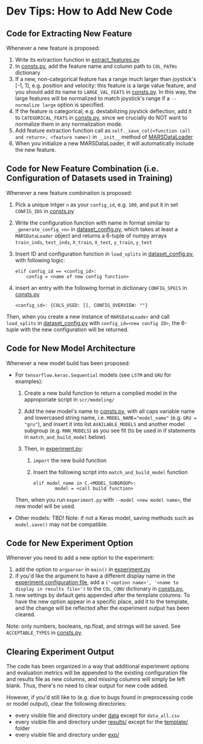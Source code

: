 # Dev Tips: How to Add New Code

## Code for Extracting New Feature
Whenever a new feature is proposed:
1. Write its extraction function in [extract_features.py](processing/extract_features.py)
2. In [consts.py](consts.py), add the feature name and column path to ```COL_PATHs``` dictionary
3. If a new, non-categorical feature has a range much larger than joystick's [-1, 1], e.g. position and velocity: this feature is a large value feature, and you should add its name to ```LARGE_VAL_FEATS``` in [consts.py](consts.py). In this way, the large features will be normalized to match joystick's range if a ```--normalize large``` option is specified.
4. If the feature is categorical, e.g. destabilizing joystick deflection, add it to ```CATEGORICAL_FEATS``` in [consts.py](consts.py), since we crucially do NOT want to normalize them in any normalization mode.
5. Add feature extraction function call as ```self._save_col(<function call and return>, <feature name>)``` in ```__init__``` method of [MARSDataLoader](processing/marsdataloader.py)
6. When you initialize a new MARSDataLoader, it will automatically include the new feature.

## Code for New Feature Combination (i.e. Configuration of Datasets used in Training)
Whenever a new feature combination is proposed:
1. Pick a unique intger ```n``` as your ```config_id```, e.g. ```100```, and put it in set ```CONFIG_IDS``` in [consts.py](consts.py)

2. Write the configuration function with name in format similar to ```_generate_config_<n>``` in [dataset_config.py](processing/dataset_config.py), which takes at least a ```MARSDataLoader``` object and returns a 6-tuple of numpy arrays ```train_inds```, ```test_inds```, ```X_train```, ```X_test```, ```y_train```, ```y_test```

3. Insert ID and configuration function in ```load_splits``` in [dataset_config.py](processing/dataset_config.py), with following logic:
    ```
    elif config_id == <config_id>:
        config = <name of new config function>
    ```
    
4. Insert an entry with the following format in dictionary ```CONFIG_SPECS``` in [consts.py](consts.py)

    ```
    <config_id>: {COLS_USED: [], CONFIG_OVERVIEW: ""}
    ```

Then, when you create a new instance of ```MARSDataLoader``` and call ```load_splits``` in [dataset_config.py](processing/dataset_config.py) with ```config_id=<new config ID>```, the 6-tuple with the new configuration will be returned.

## Code for New Model Architecture
Whenever a new model build has been proposed:

- For ```tensorflow.keras.Sequential``` models (see ```LSTM``` and ```GRU``` for examples):

  1. Create a new build function to return a complied model in the approporiate script in ```scr/modeling/```

  2. Add the new model's name to [consts.py](consts.py), with all caps variable name and lowercased string name, i.e. ```MODEL_NAME="model_name"``` (e.g. ```GRU = "gru"```), and insert it into list ```AVAILABLE_MODELS``` and another model subgroup (e.g. ```RNN_MODELS```) as you see fit (to be used in if statements in ```match_and_build_model``` below).

  3. Then, in [experiment.py](experiment.py):
     1. ```import``` the new build function
     2. Insert the following script into ```match_and_build_model``` function 

        ```
        elif model_name in C.<MODEL_SUBGROUP>:
                model = <call build function>
        ```

  Then, when you run ```experiment.py``` with ```--model <new model name>```, the new model will be used.

- Other models: TBD! Note: if not a Keras model, saving methods such as ```model.save()``` may not be compatible. 

## Code for New Experiment Option

Whenever you need to add a new option to the experiment:

1. add the option to ```argparser``` in ```main()``` in [experiment.py](experiment.py)
2. if you'd like the argument to have a different display name in the [experiment configuration file](../results/template/exp_ID_config.csv), add a ```('<option name>', '<name to display in results file>')``` to the ```COL_CONV``` dictionary in [consts.py](consts.py), 
3. new settings by default gets appended after the template columns. To have the new option appear in a specific place, add it to the template, and the change will be reflected after the experiment output has been cleared.

Note: only numbers, booleans, np.float, and strings will be saved. See ```ACCEPTABLE_TYPES``` in [consts.py](consts.py).

## Clearing Experiment Output

The code has been organized in a way that additional experiment options and evaluation metrics will be appended to the existing configuration file and results file as new columns, and missing columns will simply be left blank. Thus, there's no need to clear output for new code added.  

However, if you'd still like to (e.g. due to bugs found in preprocessing code or model output), clear the following directories:

- every visible file and directory under [data](../data/) except for ```data_all.csv```
- every visible file and directory under [results/](../results/) except for the [template/](../results/template) folder
- every visible file and directory under [exp/](../exp/)
